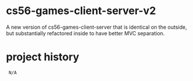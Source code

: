 cs56-games-client-server-v2
===========================

A new version of cs56-games-client-server that is identical on the outside, but substantially refactored inside to have better MVC separation.

project history
===============
```
 N/A
```
